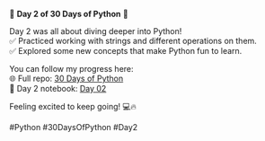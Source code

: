 🚀 **Day 2 of 30 Days of Python** 🌟  

Day 2 was all about diving deeper into Python!  
✅ Practiced working with strings and different operations on them.  
✅ Explored some new concepts that make Python fun to learn.  

You can follow my progress here:  
🌐 Full repo: [30 Days of Python](https://github.com/codewithtanvir/30-days-of-Python)  
📂 Day 2 notebook: [Day 02](https://github.com/codewithtanvir/30-days-of-Python/tree/main/Day%2002)  

Feeling excited to keep going! 💻🔥  

#Python #30DaysOfPython #Day2  
